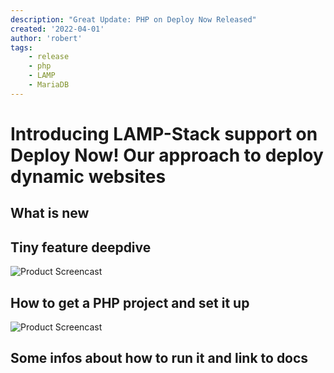 ```yaml
---
description: "Great Update: PHP on Deploy Now Released"
created: '2022-04-01'
author: 'robert'
tags:
    - release
    - php
    - LAMP
    - MariaDB
---
```


# Introducing LAMP-Stack support on Deploy Now! Our approach to deploy dynamic websites

## What is new



## Tiny feature deepdive

![Product Screencast](/screencast.gif)

## How to get a PHP project and set it up

![Product Screencast](/screencast.gif)

## Some infos about how to run it and link to docs



